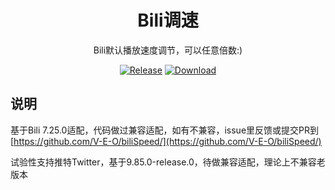 <div align="center">

# Bili调速

Bili默认播放速度调节，可以任意倍数:)

[![Release](https://img.shields.io/github/v/release/Xposed-Modules-Repo/com.veo.hook.bili.speed?include_prereleases)](https://github.com/Xposed-Modules-Repo/com.veo.hook.bili.speed/releases/latest)
[![Download](https://img.shields.io/github/downloads/Xposed-Modules-Repo/com.veo.hook.bili.speed/total)](https://github.com/Xposed-Modules-Repo/com.veo.hook.bili.speed/releases)

</div>

## 说明

基于Bili 7.25.0适配，代码做过兼容适配，如有不兼容，issue里反馈或提交PR到 [https://github.com/V-E-O/biliSpeed/](https://github.com/V-E-O/biliSpeed/)

试验性支持推特Twitter，基于9.85.0-release.0，待做兼容适配，理论上不兼容老版本

